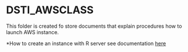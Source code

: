 # DSTI_AWSCLASS
This folder is created fo store documents that explain procedures how to launch AWS instance.

*How to create an instance with R server
  see documentation [here](Instance_with_Rserver.md)

